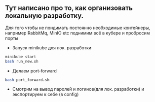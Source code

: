 ## Тут написано про то, как организовать локальную разработку.

Для того чтобы не пондимать постоянно необходимые контейнеры, например RabbitMq, MinIO etc поднимим всё в кубере и пробросим порты

- Запуск minikube для лок. разработки
```bash
minikube start
bash run_new.sh
```

- Делаем port-forward
```bash
bash port_forward.sh
```

- Смотрим на вывод паролей и логинов(для лок. разработки)
и экспортируем к себе (в config)